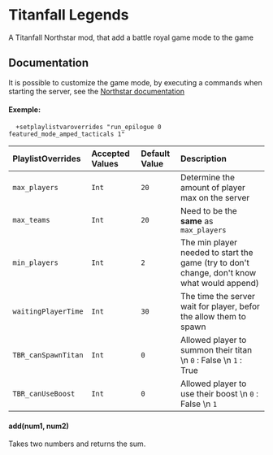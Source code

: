 
# Titanfall Legends

A Titanfall Northstar mod, that add a battle royal game mode to the game


## Documentation

It is possible to customize the game mode, by executing a commands when starting the server, see the [Northstar documentation](https://r2northstar.gitbook.io/r2northstar-wiki/hosting-a-server-with-northstar/dedicated-server#playlist-overrides)

#### Exemple:

```
  +setplaylistvaroverrides "run_epilogue 0 featured_mode_amped_tacticals 1"
```

| PlaylistOverrides | Accepted Values | Default Value | Description |
| :---------------- | :-------------- | :------------ | :---------- |
| `max_players`     | `Int`           | `20`          | Determine the amount of player max on the server |
| `max_teams`       | `Int` | `20` | Need to be the **same** as `max_players`|
| `min_players` | `Int` | `2` | The min player needed to start the game (try to don't change, don't know what would append) |
| `waitingPlayerTime` | `Int` | `30` | The time the server wait for player, befor the allow them to spawn |
| `TBR_canSpawnTitan` | `Int` | `0` | Allowed player to summon their titan \n `0` : False \n `1` : True |
| `TBR_canUseBoost` | `Int` | `0` | Allowed player to use their boost \n `0` : False \n `1`|

#### add(num1, num2)

Takes two numbers and returns the sum.
